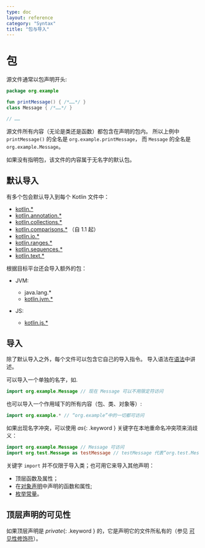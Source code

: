 ```yaml
---
type: doc
layout: reference
category: "Syntax"
title: "包与导入"
---
```


# 包

源文件通常以包声明开头:

<div class="sample" markdown="1" theme="idea" data-highlight-only>

```kotlin
package org.example

fun printMessage() { /*……*/ }
class Message { /*……*/ }

// ……
```
</div>

源文件所有内容（无论是类还是函数）都包含在声明的包内。
所以上例中 `printMessage()` 的全名是 `org.example.printMessage`，
而 `Message` 的全名是 `org.example.Message`。

如果没有指明包，该文件的内容属于无名字的默认包。

## 默认导入

有多个包会默认导入到每个 Kotlin 文件中：

- [kotlin.*](https://kotlinlang.org/api/latest/jvm/stdlib/kotlin/index.html)
- [kotlin.annotation.*](https://kotlinlang.org/api/latest/jvm/stdlib/kotlin.annotation/index.html)
- [kotlin.collections.*](https://kotlinlang.org/api/latest/jvm/stdlib/kotlin.collections/index.html)
- [kotlin.comparisons.*](https://kotlinlang.org/api/latest/jvm/stdlib/kotlin.comparisons/index.html)  （自 1.1 起）
- [kotlin.io.*](https://kotlinlang.org/api/latest/jvm/stdlib/kotlin.io/index.html)
- [kotlin.ranges.*](https://kotlinlang.org/api/latest/jvm/stdlib/kotlin.ranges/index.html)
- [kotlin.sequences.*](https://kotlinlang.org/api/latest/jvm/stdlib/kotlin.sequences/index.html)
- [kotlin.text.*](https://kotlinlang.org/api/latest/jvm/stdlib/kotlin.text/index.html)

根据目标平台还会导入额外的包：

- JVM:
  - java.lang.*
  - [kotlin.jvm.*](https://kotlinlang.org/api/latest/jvm/stdlib/kotlin.jvm/index.html)

- JS:
  - [kotlin.js.*](https://kotlinlang.org/api/latest/jvm/stdlib/kotlin.js/index.html)

## 导入

除了默认导入之外，每个文件可以包含它自己的导入指令。
导入语法在[语法](grammar.html#importHeader)中讲述。

可以导入一个单独的名字，如.

<div class="sample" markdown="1" theme="idea" data-highlight-only>

```kotlin
import org.example.Message // 现在 Message 可以不用限定符访问
```
</div>

也可以导入一个作用域下的所有内容（包、类、对象等）:

<div class="sample" markdown="1" theme="idea" data-highlight-only>

```kotlin
import org.example.* // “org.example”中的一切都可访问
```
</div>

如果出现名字冲突，可以使用 *as*{: .keyword } 关键字在本地重命名冲突项来消歧义：

<div class="sample" markdown="1" theme="idea" data-highlight-only>

```kotlin
import org.example.Message // Message 可访问
import org.test.Message as testMessage // testMessage 代表“org.test.Message”
```
</div>

关键字 `import` 并不仅限于导入类；也可用它来导入其他声明：

* 顶层函数及属性；
* 在[对象声明](object-declarations.html#对象声明)中声明的函数和属性;
* [枚举常量](enum-classes.html)。

## 顶层声明的可见性

如果顶层声明是 *private*{: .keyword } 的，它是声明它的文件所私有的（参见 [可见性修饰符](visibility-modifiers.html)）。
